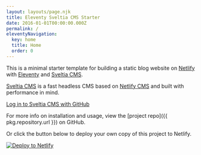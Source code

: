 ```yaml
---
layout: layouts/page.njk
title: Eleventy Sveltia CMS Starter
date: 2016-01-01T00:00:00.000Z
permalink: /
eleventyNavigation:
  key: home
  title: Home
  order: 0
---
```

This is a minimal starter template for building a static blog website on [Netlify](https://www.netlify.com) with [Eleventy](https://www.11ty.dev) and [Sveltia CMS](https://github.com/sveltia/sveltia-cms).

[Sveltia CMS](https://github.com/sveltia/sveltia-cms) is a fast headless CMS based on [Netlify CMS](https://decapcms.org/) and built with performance in mind.

[Log in to Sveltia CMS with GitHub](/admin/)

For more info on installation and usage, view the [project repo]({{ pkg.repository.url }}) on GitHub.

Or click the button below to deploy your own copy of this project to Netlify.

[![Deploy to Netlify](https://www.netlify.com/img/deploy/button.svg)](https://app.netlify.com/start/deploy?repository=https://github.com/danurbanowicz/eleventy-sveltia-cms-starter)